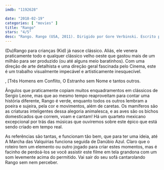 ```yaml
---
imdb: "1192628"

date: "2018-02-19"
categories: [ "movies" ]
title: "Rango"
stars: "4/5"
desc: "Rango. Rango (USA, 2011). Dirigido por Gore Verbinski. Escrito por John Logan, John Logan, Gore Verbinski, James Ward Byrkit. Com Johnny Depp, Isla Fisher, Abigail Breslin, Ned Beatty, Alfred Molina, Bill Nighy, Stephen Root, Harry Dean Stanton, Timothy Olyphant."
---
```

(Du)Rango para crianças (Kid) já nasce clássico. Aliás, ele venera praticamente todo e qualquer clássico velho oeste que gastou mais de um milhão para ser produzido (ou até alguns meio baratinhos). Com uma direção de arte detalhista e uma direção geral fascinada pelo Cinema, este é um trabalho visualmente impecável e artisticamente inesquecível.

, [Três Homens em Conflito, O Estranho sem Nome e tantos outros.

Ângulos que praticamente copiam muitos enquadramentos em clássicos de Sergio Leone, mas que ao mesmo tempo reaproveitam para contar uma história diferente, Rango é verde, enquanto todos os outros lembram a poeira e sujeira, pela cor e movimentos, além de caretas. Os mamíferos são as criaturas inteligentes dessa alegoria animalesca, e as aves são os bichos domesticados que correm, voam e cantam! Há um quarteto mexicano excepcional por trás das músicas que ouviremos sobre este épico que está sendo criado em tempo real.

As referências são tantas, e funcionam tão bem, que para ter uma ideia, até A Marcha das Valquírias funciona seguida de Danúbio Azul. Claro que o roteiro tem um elemento ou outro jogado para criar estes momentos, mas é facinho de perdoá-los se você assistir este filme em tela grandona com um som levemente acima do permitido. Vai sair do seu sofá cantarolando Rango sem nem perceber.
